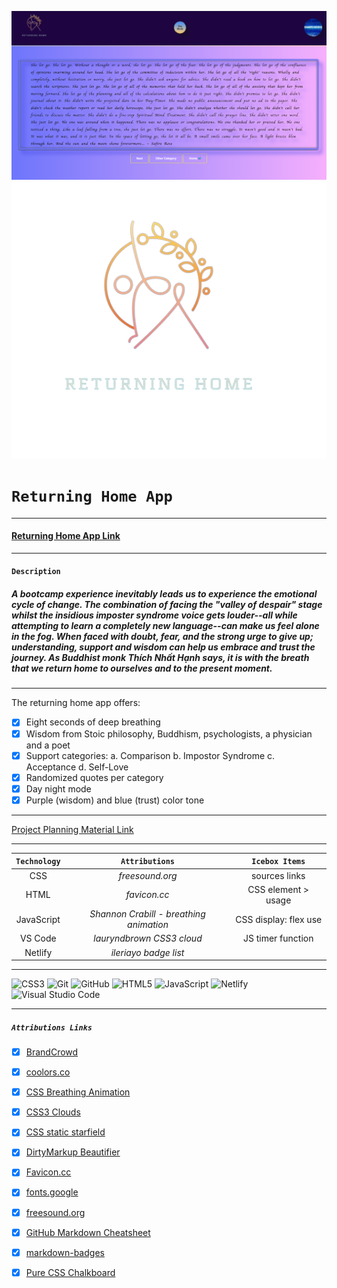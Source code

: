 
![Image 1](assets/images/quote.png)
![Image 3](assets/images/logo.png)

# `Returning Home App`
***


#### [Returning Home App Link](https://returning-home-app.netlify.app)
---
#### `Description`
##### A bootcamp experience inevitably leads us to experience the emotional cycle of change. The combination of facing the "valley of despair" stage whilst the insidious imposter syndrome voice gets louder--all while attempting to learn a completely new language--can make us feel alone in the fog. When faced with doubt, fear, and the strong urge to give up; understanding, support and wisdom can help us embrace and trust the journey. As Buddhist monk Thích Nhất Hạnh says, it is with the breath that we return home to ourselves and to the present moment. 
---
The returning home app offers:

- [x] Eight seconds of deep breathing 
- [x] Wisdom from Stoic philosophy, Buddhism, psychologists, a physician and a poet 
- [x] Support categories: a. Comparison b. Impostor Syndrome c. Acceptance d. Self-Love
- [x] Randomized quotes per category
- [x] Day night mode
- [x] Purple (wisdom) and blue (trust) color tone 
---
[Project Planning Material Link](https://docs.google.com/document/d/1xvFRDjoEiwNqBVws82SyiS03iw69sdkwwq9PnPkq3C4/edit)

---


|   `Technology`     | `Attributions`|    `Icebox Items`          |
|:------------------:|:-------------:|:--------------------------:|
| CSS       |*freesound.org*| sources links|
| HTML               |*favicon.cc*   | CSS element > usage        |
| JavaScript                |*Shannon Crabill - breathing animation*    | CSS display: flex use|
| VS Code                   |*lauryndbrown CSS3 cloud*              |  JS timer function          |
| Netlify                    | *ileriayo badge list*
***
![CSS3](https://img.shields.io/badge/css3-%231572B6.svg?style=for-the-badge&logo=css3&logoColor=white)
![Git](https://img.shields.io/badge/git-%23F05033.svg?style=for-the-badge&logo=git&logoColor=white)
![GitHub](https://img.shields.io/badge/github-%23121011.svg?style=for-the-badge&logo=github&logoColor=white)
![HTML5](https://img.shields.io/badge/html5-%23E34F26.svg?style=for-the-badge&logo=html5&logoColor=white)
![JavaScript](https://img.shields.io/badge/javascript-%23323330.svg?style=for-the-badge&logo=javascript&logoColor=%23F7DF1E)
![Netlify](https://img.shields.io/badge/netlify-%23000000.svg?style=for-the-badge&logo=netlify&logoColor=#00C7B7)
![Visual Studio Code](https://img.shields.io/badge/Visual%20Studio%20Code-0078d7.svg?style=for-the-badge&logo=visual-studio-code&logoColor=white)
***

##### `Attributions Links`

- [x] [BrandCrowd](https://www.brandcrowd.com/) <br />
- [x] [coolors.co](https://coolors.co/gradients) <br />
- [x] [CSS Breathing Animation](https://dev.to/scrabill/focused-breathing-a-css-animation-to-help-with-meditation-and-focused-breathing-exercises-dob) <br />
- [x] [CSS3 Clouds](https://lauryndbrown.github.io/2017/06/08/creating-clouds-in-css.html) <br />
- [x] [CSS static starfield](https://stackoverflow.com/questions/24662684/pure-css-static-starfield) <br />
- [x] [DirtyMarkup Beautifier](https://www.10bestdesign.com/dirtymarkup/js/) <br />
- [x] [Favicon.cc](https://www.favicon.cc/) <br />
- [x] [fonts.google](https://fonts.google.com/specimen/Dancing+Script)
- [x] [freesound.org](https://freesound.org/people/klankbeeld/sounds/633954/) <br />
- [x] [GitHub Markdown Cheatsheet](https://github.com/adam-p/markdown-here/wiki/Markdown-Cheatsheet) <br />
- [x] [markdown-badges](https://github.com/Ileriayo/markdown-badges) <br />
- [x] [Pure CSS Chalkboard](https://gist.github.com/craigiswayne/58938f6e7c8492673f97) <br />














